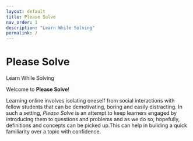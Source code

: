 ```yaml
---
layout: default
title: Please Solve
nav_order: 1
description: "Learn While Solving"
permalink: /
---
```

# Please Solve
Learn While Solving

Welcome to **Please Solve**!

Learning online involves isolating oneself from social interactions with fellow students that can be demotivating, boring and easily distracting. In such a setting, _Please Solve_ is an attempt to keep learners engaged by introducing them to questions and problems and as we do so, hopefully, definitions and concepts can be picked up.This can help in building a quick familiarity over a topic with confidence.
